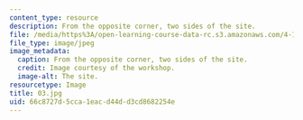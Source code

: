 ```yaml
---
content_type: resource
description: From the opposite corner, two sides of the site.
file: /media/https%3A/open-learning-course-data-rc.s3.amazonaws.com/4-170-ecuador-workshop-fall-2006/66c8727d5cca1eacd44dd3cd8682254e_03.jpg
file_type: image/jpeg
image_metadata:
  caption: From the opposite corner, two sides of the site.
  credit: Image courtesy of the workshop.
  image-alt: The site.
resourcetype: Image
title: 03.jpg
uid: 66c8727d-5cca-1eac-d44d-d3cd8682254e
---
```

